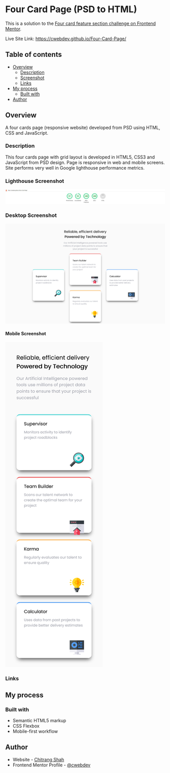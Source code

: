 # Four Card Page (PSD to HTML)

This is a solution to the [Four card feature section challenge on Frontend Mentor](https://www.frontendmentor.io/challenges/four-card-feature-section-weK1eFYK).

Live Site Link: https://cwebdev.github.io/Four-Card-Page/

## Table of contents

- [Overview](#overview)
  - [Description](#description)
  - [Screenshot](#screenshot)
  - [Links](#links)
- [My process](#my-process)
  - [Built with](#built-with)  
- [Author](#author)

## Overview

A four cards page (responsive website) developed from PSD using HTML, CSS and JavaScript.

### Description

This four cards page with grid layout is developed in HTML5, CSS3 and JavaScript from PSD design. Page is responsive in web and mobile screens. Site performs very well in Google lighthouse performance metrics.

### Lighthouse Screenshot

![](./Lighthouse_Screenshot.jpg)

### Desktop Screenshot

![](./Desktop_Screenshot.png)

#### Mobile Screenshot

![](./Mobile_Screenshot.png)

### Links


## My process

### Built with

- Semantic HTML5 markup
- CSS Flexbox
- Mobile-first workflow

## Author

- Website - [Chitrang Shah](https://chitrang.webflow.io/)
- Frontend Mentor Profile - [@cwebdev](https://www.frontendmentor.io/profile/cwebdev)
